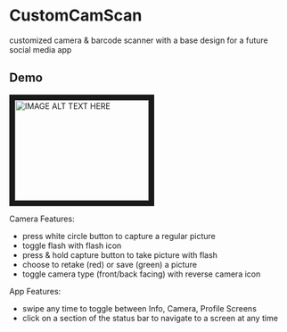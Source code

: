 # CustomCamScan
customized camera &amp; barcode scanner with a base design for a future social media app

## Demo

<a href="http://www.youtube.com/watch?feature=player_embedded&v=P1pt9nJ83TU
" target="_blank"><img src="http://img.youtube.com/vi/P1pt9nJ83TU/0.jpg" 
alt="IMAGE ALT TEXT HERE" width="240" height="180" border="10" /></a>

Camera Features:
* press white circle button to capture a regular picture
* toggle flash with flash icon
* press & hold capture button to take picture with flash
* choose to retake (red) or save (green) a picture
* toggle camera type (front/back facing) with reverse camera icon

App Features:
* swipe any time to toggle between Info, Camera, Profile Screens
* click on a section of the status bar to navigate to a screen at any time

